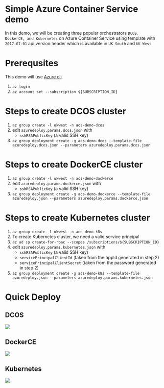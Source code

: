 # Simple Azure Container Service demo
In this demo, we will be creating three popular orchestrators `DCOS, DockerCE, and Kubernetes` on Azure Container Service using template with `2017-07-01` api version header which is available in `UK South` and `UK West`.

# Prerequsites
This demo will use [Azure cli](https://github.com/Azure/azure-cli).
1. `az login`
2. `az account set --subscription ${SUBSCRIPTION_ID}`

# Steps to create DCOS cluster
1. `az group create -l ukwest -n acs-demo-dcos`
2. edit `azuredeploy.params.dcos.json` with 
   - `sshRSAPublicKey` (a valid SSH key)
3. `az group deployment create -g acs-demo-dcos --template-file azuredeploy.dcos.json --parameters azuredeploy.params.dcos.json`

# Steps to create DockerCE cluster
1. `az group create -l ukwest -n acs-demo-dockerce`
2. edit `azuredeploy.params.dockerce.json` with 
   - `sshRSAPublicKey` (a valid SSH key)
3. `az group deployment create -g acs-demo-dockerce --template-file azuredeploy.json --parameters azuredeploy.params.dockerce.json`

# Steps to create Kubernetes cluster
1. `az group create -l ukwest -n acs-demo-k8s`
2. To create Kubernetes cluster, we need a valid service principal
3. `az ad sp create-for-rbac --scopes /subscriptions/${SUBSCRIPTION_ID}`
4. edit `azuredeploy.params.kubernetes.json` with 
   - `sshRSAPublicKey` (a valid SSH key)
   - `servicePrincipalClientId` (taken from the appId generated in step 2)
   - `servicePrincipalClientSecret` (taken from the password generated in step 2)
5. `az group deployment create -g acs-demo-k8s --template-file azuredeploy.json --parameters azuredeploy.params.kubernetes.json`

# Quick Deploy
## DCOS
<a href="https://portal.azure.com/#create/Microsoft.Template/uri/https%3A%2F%2Fraw.githubusercontent.com%2FAzure%2Fazure-quickstart-templates%2Fmaster%2F101-vm-simple-linux%2Fazuredeploy.json" target="_blank">
    <img src="http://azuredeploy.net/deploybutton.png"/>
</a>

## DockerCE
<a href="https://portal.azure.com/#create/Microsoft.Template/uri/https%3A%2F%2Fraw.githubusercontent.com%2FAzure%2Fazure-quickstart-templates%2Fmaster%2F101-vm-simple-linux%2Fazuredeploy.json" target="_blank">
    <img src="http://azuredeploy.net/deploybutton.png"/>
</a>

## Kubernetes
<a href="https://portal.azure.com/#create/Microsoft.Template/uri/https%3A%2F%2Fraw.githubusercontent.com%2FAzure%2Fazure-quickstart-templates%2Fmaster%2F101-vm-simple-linux%2Fazuredeploy.json" target="_blank">
    <img src="http://azuredeploy.net/deploybutton.png"/>
</a>